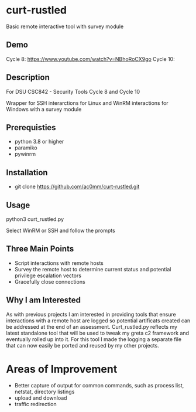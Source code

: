 # curt-rustled
Basic remote interactive tool with survey module 

## Demo

Cycle 8: https://www.youtube.com/watch?v=NBhoRoCX9go
Cycle 10: 

## Description

For DSU CSC842 - Security Tools Cycle 8 and Cycle 10

Wrapper for SSH interarctions for Linux and WinRM interactions for Windows with a survey module

## Prerequisties

- python 3.8 or higher
- paramiko
- pywinrm
  
## Installation

  - git clone https://github.com/ac0mm/curt-rustled.git

## Usage

python3 curt_rustled.py

Select WinRM or SSH and follow the prompts

## Three Main Points

- Script interactions with remote hosts
- Survey the remote host to determine current status and potential privilege escalation vectors
- Gracefully close connections

## Why I am Interested

As with previous projects I am interested in providing tools that ensure interactions with a remote host are logged so potential artificats created can be addressed at the end of an assessment. Curt_rustled.py reflects my latest standalone tool that will be used to tweak my greta c2 framework and eventually rolled up into it. For this tool I made the logging a separate file that can now easily be ported and reused by my other projects.

# Areas of Improvement

- Better capture of output for common commands, such as process list, netstat, directory listings
- upload and download
- traffic redirection